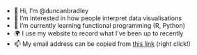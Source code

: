 - 👋 Hi, I’m @duncanbradley
- 👀 I’m interested in how people interpret data visualisations
- 🌱 I’m currently learning functional programming (R, Python)
- 🌍 I use my website to record what I've been up to recently
- 📫 My email address can be copied from [this link](mailto:duncan.bradley@manchester.ac.uk) (right click!)
